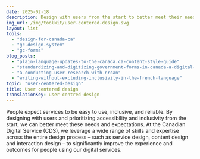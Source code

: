 ```yaml
---
date: 2025-02-18
description: Design with users from the start to better meet their needs and expectations.
img_url: /img/toolkit/user-centered-design.svg
layout: list
tools:
  - "design-for-canada-ca"
  - "gc-design-system"
  - "gc-forms"
blog_posts:
  - "plain-language-updates-to-the-canada.ca-content-style-guide"
  - "standardizing-and-digitizing-government-forms-in-canada-a-digital-service-network-spotlight"
  - "a-conducting-user-research-with-nrcan"
  - "writing-without-excluding-inclusivity-in-the-french-language"
topic: "user-centered-design"
title: User centered design
translationKey: user-centred-design
---
```

People expect services to be easy to use, inclusive, and reliable. By designing with users and prioritizing accessibility and inclusivity from the start, we can better meet these needs and expectations. At the Canadian Digital Service (CDS), we leverage a wide range of skills and expertise across the entire design process – such as service design, content design and interaction design – to significantly improve the experience and outcomes for people using our digital services.